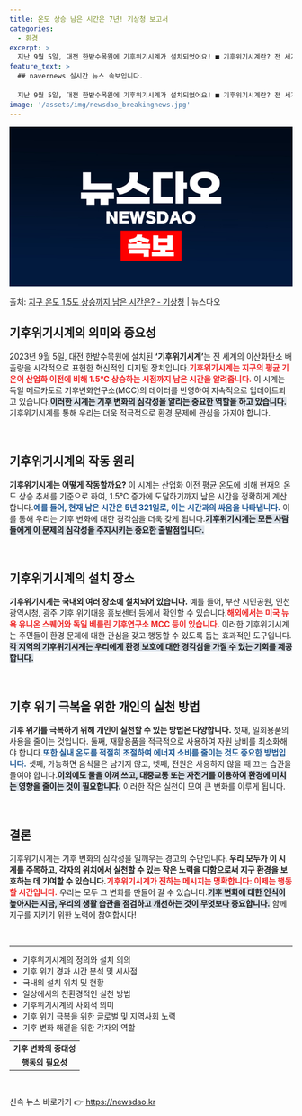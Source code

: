 ```yaml
---
title: 온도 상승 남은 시간은 7년! 기상청 보고서
categories:
  - 환경
excerpt: >
  지난 9월 5일, 대전 한밭수목원에 기후위기시계가 설치되었어요! ■ 기후위기시계란? 전 세계 이산화탄소 배출…
feature_text: >
  ## navernews 실시간 뉴스 속보입니다.

  지난 9월 5일, 대전 한밭수목원에 기후위기시계가 설치되었어요! ■ 기후위기시계란? 전 세계 이산화탄소 배출…
image: '/assets/img/newsdao_breakingnews.jpg'
---
```


![뉴스다오 속보](/assets/img/newsdao_breakingnews.jpg)

<p>출처: <a href="https://newsdao.kr/2009" rel="dofollow">지구 온도 1.5도 상승까지 남은 시간은? - 기상청</a> | 뉴스다오</p>

<h2 data-ke-size="size26">기후위기시계의 의미와 중요성</h2>

<p data-ke-size="size16">2023년 9월 5일, 대전 한밭수목원에 설치된 <b>‘기후위기시계’</b>는 전 세계의 이산화탄소 배출량을 시각적으로 표현한 혁신적인 디지털 장치입니다.<b><span style="color: #ee2323;">기후위기시계는 지구의 평균 기온이 산업화 이전에 비해 1.5℃ 상승하는 시점까지 남은 시간을 알려줍니다.</span></b> 이 시계는 독일 메르카토르 기후변화연구소(MCC)의 데이터를 반영하여 지속적으로 업데이트되고 있습니다.<b><span style="background-color: #21538527;">이러한 시계는 기후 변화의 심각성을 알리는 중요한 역할을 하고 있습니다.</span></b> 기후위기시계를 통해 우리는 더욱 적극적으로 환경 문제에 관심을 가져야 합니다.</p>

<p data-ke-size="size16">&nbsp;</p>

<h2 data-ke-size="size26">기후위기시계의 작동 원리</h2>

<p data-ke-size="size16"><b>기후위기시계는 어떻게 작동할까요?</b> 이 시계는 산업화 이전 평균 온도에 비해 현재의 온도 상승 추세를 기준으로 하여, 1.5℃ 증가에 도달하기까지 남은 시간을 정확하게 계산합니다.<b><span style="color: #1a5490;">예를 들어, 현재 남은 시간은 5년 321일로, 이는 시간과의 싸움을 나타냅니다.</span></b> 이를 통해 우리는 기후 변화에 대한 경각심을 더욱 갖게 됩니다.<b><span style="background-color: #21538527;">기후위기시계는 모든 사람들에게 이 문제의 심각성을 주지시키는 중요한 출발점입니다.</span></b></p>

<p data-ke-size="size16">&nbsp;</p>

<h2 data-ke-size="size26">기후위기시계의 설치 장소</h2>

<p data-ke-size="size16"><b>기후위기시계는 국내외 여러 장소에 설치되어 있습니다.</b> 예를 들어, 부산 시민공원, 인천광역시청, 광주 기후 위기대응 홍보센터 등에서 확인할 수 있습니다.<b><span style="color: #ee2323;">해외에서는 미국 뉴욕 유니온 스퀘어와 독일 베를린 기후연구소 MCC 등이 있습니다.</span></b> 이러한 기후위기시계는 주민들이 환경 문제에 대한 관심을 갖고 행동할 수 있도록 돕는 효과적인 도구입니다.<b><span style="background-color: #21538527;">각 지역의 기후위기시계는 우리에게 환경 보호에 대한 경각심을 가질 수 있는 기회를 제공합니다.</span></b></p>

<p data-ke-size="size16">&nbsp;</p>

<h2 data-ke-size="size26">기후 위기 극복을 위한 개인의 실천 방법</h2>

<p data-ke-size="size16"><b>기후 위기를 극복하기 위해 개인이 실천할 수 있는 방법은 다양합니다.</b> 첫째, 일회용품의 사용을 줄이는 것입니다. 둘째, 재활용품을 적극적으로 사용하여 자원 낭비를 최소화해야 합니다.<b><span style="color: #1a5490;">또한 실내 온도를 적절히 조절하여 에너지 소비를 줄이는 것도 중요한 방법입니다.</span></b> 셋째, 가능하면 음식물은 남기지 않고, 넷째, 전원은 사용하지 않을 때 끄는 습관을 들여야 합니다.<b><span style="background-color: #21538527;">이외에도 물을 아껴 쓰고, 대중교통 또는 자전거를 이용하여 환경에 미치는 영향을 줄이는 것이 필요합니다.</span></b> 이러한 작은 실천이 모여 큰 변화를 이루게 됩니다.</p>

<p data-ke-size="size16">&nbsp;</p>

<h2 data-ke-size="size26">결론</h2>

<p data-ke-size="size16">기후위기시계는 기후 변화의 심각성을 일깨우는 경고의 수단입니다.<b> 우리 모두가 이 시계를 주목하고, 각자의 위치에서 실천할 수 있는 작은 노력을 다함으로써 지구 환경을 보호하는 데 기여할 수 있습니다.</b><b><span style="color: #ee2323;">기후위기시계가 전하는 메시지는 명확합니다: 이제는 행동할 시간입니다.</span></b> 우리는 모두 그 변화를 만들어 갈 수 있습니다.<b><span style="background-color: #21538527;">기후 변화에 대한 인식이 높아지는 지금, 우리의 생활 습관을 점검하고 개선하는 것이 무엇보다 중요합니다.</span></b> 함께 지구를 지키기 위한 노력에 참여합시다!</p>

<p data-ke-size="size16">&nbsp;</p>

<hr/>

<ul>
    <li>기후위기시계의 정의와 설치 의의</li>
    <li>기후 위기 경과 시간 분석 및 시사점</li>
    <li>국내외 설치 위치 및 현황</li>
    <li>일상에서의 친환경적인 실천 방법</li>
    <li>기후위기시계의 사회적 의미</li>
    <li>기후 위기 극복을 위한 글로벌 및 지역사회 노력</li>
    <li>기후 변화 해결을 위한 각자의 역할</li>
</ul>

<table style="border-collapse: collapse; width: 100%;">
    <tr>
        <td style="text-align: center; height: 17px;"><b>기후 변화의 중대성</b></td>
    </tr>
    <tr>
        <td style="text-align: center; height: 17px;"><b>행동의 필요성</b></td>
    </tr>
</table>

<p data-ke-size="size16">&nbsp;</p> 

신속 뉴스 바로가기 👉 <a href="https://newsdao.kr" rel="dofollow">https://newsdao.kr</a>


